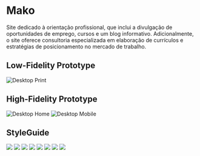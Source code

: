 # Mako

Site dedicado à orientação profissional, que inclui a divulgação de oportunidades de emprego, cursos e um blog informativo. Adicionalmente, o site oferece consultoria especializada em elaboração de currículos e estratégias de posicionamento no mercado de trabalho. 

## Low-Fidelity Prototype

![Desktop Print](./style/../doc/HomeL%20-%20Desktop.png)

## High-Fidelity Prototype

![Desktop Home](./style/../doc/Home%20-%20Desktop.png)
![Desktop Mobile](./style/../doc/Home%20-%20Mobile.png)

## StyleGuide

![](./style/../doc/style/Colors.png)
![](./style/../doc/style/Controls.png)
![](./style/../doc/style/Gradients.png)
![](./style/../doc/style/Icons.png)
![](./style/../doc/style/Images.png)
![](./style/../doc/style/Lists.png)
![](./style/../doc/style/mako.png)
![](./style/../doc/style/Styles.png)

